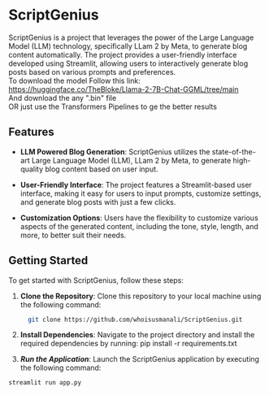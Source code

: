 # ScriptGenius

ScriptGenius is a project that leverages the power of the Large Language Model (LLM) technology, specifically LLam 2 by Meta, to generate blog content automatically. The project provides a user-friendly interface developed using Streamlit, allowing users to interactively generate blog posts based on various prompts and preferences. <br />
To download the model Follow this link: https://huggingface.co/TheBloke/Llama-2-7B-Chat-GGML/tree/main <br />
And download the any ".bin" file <br />
OR just use the Transformers Pipelines to ge the better results

## Features

- **LLM Powered Blog Generation**: ScriptGenius utilizes the state-of-the-art Large Language Model (LLM), LLam 2 by Meta, to generate high-quality blog content based on user input.
  
- **User-Friendly Interface**: The project features a Streamlit-based user interface, making it easy for users to input prompts, customize settings, and generate blog posts with just a few clicks.

- **Customization Options**: Users have the flexibility to customize various aspects of the generated content, including the tone, style, length, and more, to better suit their needs.

## Getting Started

To get started with ScriptGenius, follow these steps:

1. **Clone the Repository**: Clone this repository to your local machine using the following command:

   ```bash
     git clone https://github.com/whoisusmanali/ScriptGenius.git
2. **Install Dependencies**: Navigate to the project directory and install the required dependencies by running:
    pip install -r requirements.txt

3. ***Run the Application***: Launch the ScriptGenius application by executing the following command:
```bash
streamlit run app.py

